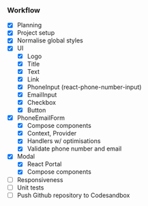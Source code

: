 ### Workflow

- [x]  Planning
- [x]  Project setup
- [x]  Normalise global styles
- [x]  UI
    - [x]  Logo
    - [x]  Title
    - [x]  Text
    - [x]  Link
    - [x]  PhoneInput (react-phone-number-input)
    - [x]  EmailInput
    - [x]  Checkbox
    - [x]  Button
- [x]  PhoneEmailForm
    - [x]  Compose components
    - [x]  Context, Provider
    - [x]  Handlers w/ optimisations
    - [x]  Validate phone number and email
- [x]  Modal
    - [x]  React Portal
    - [x]  Compose components
- [ ]  Responsiveness
- [ ]  Unit tests
- [ ]  Push Github repository to Codesandbox
